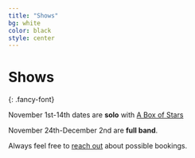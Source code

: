 ```yaml
---
title: "Shows"
bg: white
color: black
style: center
---
```


# Shows
{: .fancy-font} 

November 1st-14th dates are <strong>solo</strong> with [A Box of Stars](http://aboxofstars.bandcamp.com/)

November 24th-December 2nd are <strong>full band</strong>.

<script charset="utf-8" src="https://widget.bandsintown.com/main.min.js"></script><a class="bit-widget-initializer" data-artist-name="Jake McKelvie & the Countertops" data-display-local-dates="false" data-display-past-dates="true" data-auto-style="false" data-text-color="#111111" data-link-color="#290e35" data-popup-background-color="#252525" data-background-color="#ffffff" data-display-limit="15" data-link-text-color="#FFFFFF"></a>

Always feel free to [reach out](#contact) about possible bookings.